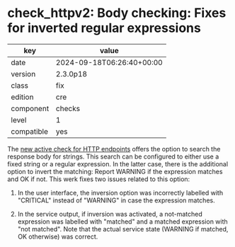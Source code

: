 [//]: # (werk v2)
# check_httpv2: Body checking: Fixes for inverted regular expressions

key        | value
---------- | ---
date       | 2024-09-18T06:26:40+00:00
version    | 2.3.0p18
class      | fix
edition    | cre
component  | checks
level      | 1
compatible | yes

The [new active check for HTTP endpoints](https://checkmk.com/werk/15514) offers the option to
search the response body for strings. This search can be configured to either use a fixed string or
a regular expression. In the latter case, there is the additional option to invert the matching:
Report WARNING if the expression matches and OK if not. This werk fixes two issues related to this
option:

1. In the user interface, the inversion option was incorrectly labelled with "CRITICAL" instead of
"WARNING" in case the expression matches.

2. In the service output, if inversion was activated, a not-matched expression was labelled with
"matched" and a matched expression with "not matched". Note that the actual service state (WARNING
if matched, OK otherwise) was correct.

